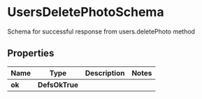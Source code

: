 

# UsersDeletePhotoSchema

Schema for successful response from users.deletePhoto method

## Properties

| Name | Type | Description | Notes |
|------------ | ------------- | ------------- | -------------|
|**ok** | **DefsOkTrue** |  |  |



